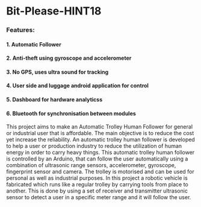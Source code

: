 # Bit-Please-HINT18
### Features:
#### 1. Automatic Follower
#### 2. Anti-theft using gyroscope and accelerometer
#### 3. No GPS, uses ultra sound for tracking
#### 4. User side and luggage android application for control
#### 5. Dashboard for hardware analyticss
#### 6. Bluetooth for synchronisation between modules

This project aims to make an Automatic Trolley Human Follower for general or industrial user that is affordable. The main objective is to reduce the cost yet increase the reliability. An automatic trolley human follower is developed to help a user or production industry to reduce the utilization of human energy in order to carry heavy things. This automatic trolley human follower is controlled by an Arduino, that can follow the user automatically using a combination of ultrasonic range sensors, accelerometer, gyroscope, fingerprint sensor and camera. The trolley is motorised and can be used for personal as well as industrial purposes. In this project a robotic vehicle is fabricated which runs like a regular trolley by carrying tools from place to another. This is done by using a set of receiver and transmitter ultrasonic sensor to detect a user in a specific meter range and it will follow the user. 
